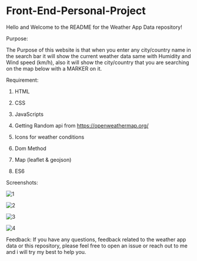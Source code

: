 # Front-End-Personal-Project

Hello and Welcome to the README for the Weather App Data repository! 


Purpose:

The Purpose of this website is that when you enter any city/country name in the search bar it will show the current weather data same with Humidity and Wind speed (km/h), also it will show the city/country that you are searching on the map below with a MARKER on it.

Requirement:

1) HTML

2) CSS

3) JavaScripts

4) Getting Random api from https://openweathermap.org/

5) Icons for weather conditions

6) Dom Method

7) Map (leaflet & geojson)

8) ES6

Screenshots:

![1](https://github.com/ReaperXXD/Front-End-Personal-Project/assets/131137572/b8f14129-2b7c-40a8-ba46-8d36b25ef641)

![2](https://github.com/ReaperXXD/Front-End-Personal-Project/assets/131137572/844b5563-17eb-4e38-8ef9-2d9b0af92cce)

![3](https://github.com/ReaperXXD/Front-End-Personal-Project/assets/131137572/e0fed8c5-cda6-4546-a81e-b8a123f3ec6d)

![4](https://github.com/ReaperXXD/Front-End-Personal-Project/assets/131137572/57fc1d3d-dafc-415d-8f44-c734563b5613)

Feedback:
If you have any questions, feedback related to the weather app data or this repository, please feel free to open an issue or reach out to me and i will try my best to help you.


